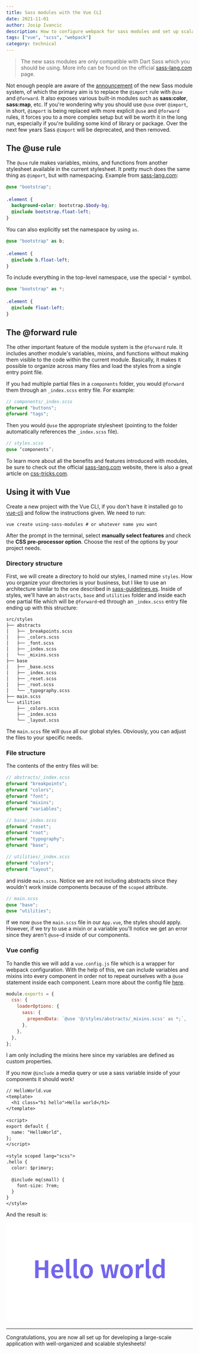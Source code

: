 ```yaml
---
title: Sass modules with the Vue CLI
date: 2021-11-01
author: Josip Ivancic
description: How to configure webpack for sass modules and set up scalable stylesheets with Vue 3 and the Vue CLI.
tags: ["vue", "scss", "webpack"]
category: technical
---
```


<script setup>
import PostMeta from '@/components/PostMeta.vue'
</script>

<PostMeta repo="https://github.com/josip2312/vue-cli-sass"/>

> The new sass modules are only compatible with Dart Sass which you should be using. More info can be found on the official [sass-lang.com](https://sass-lang.com/blog/the-module-system-is-launched#use-the-heart-of-the-module-systemhttps://) page.

Not enough people are aware of the [announcement](https://sass-lang.com/blog/the-module-system-is-launchedhttps://) of the new Sass module system, of which the primary aim is to replace the `@import` rule with `@use` and `@forward`. It also exposes various built-in modules such as **sass:color**, **sass:map**, etc. If you're wondering why you should use `@use` over `@import`, in short, `@import` is being replaced with more explicit `@use` and `@forward` rules, it forces you to a more complex setup but will be worth it in the long run, especially if you're building some kind of library or package. Over the next few years Sass `@import` will be deprecated, and then removed.

## The @use rule

The `@use` rule makes variables, mixins, and functions from another stylesheet available in the current stylesheet. It pretty much does the same thing as `@import`, but with namespacing. Example from [sass-lang.com](https://sass-lang.com/blog/the-module-system-is-launched#use-the-heart-of-the-module-systemhttps://):

```scss
@use "bootstrap";

.element {
  background-color: bootstrap.$body-bg;
  @include bootstrap.float-left;
}
```

You can also explicitly set the namespace by using `as`.

```scss
@use "bootstrap" as b;

.element {
  @include b.float-left;
}
```

To include everything in the top-level namespace, use the special `*` symbol.

```scss
@use "bootstrap" as *;

.element {
  @include float-left;
}
```

## The @forward rule

The other important feature of the module system is the `@forward` rule. It includes another module's variables, mixins, and functions without making them visible to the code within the current module. Basically, it makes it possible to organize across many files and load the styles from a single entry point file.

If you had multiple partial files in a `components` folder, you would `@forward` them through an `_index.scss` entry file. For example:

```scss
// components/_index.scss
@forward "buttons";
@forward "tags";
```

Then you would `@use` the appropriate stylesheet (pointing to the folder automatically references the `_index.scss` file).

```scss
// styles.scss
@use ‘components’;
```

To learn more about all the benefits and features introduced with modules, be sure to check out the official [sass-lang.com](https://sass-lang.com/blog/the-module-system-is-launched#use-the-heart-of-the-module-systemhttps://) website, there is also a great article on [css-tricks.com](https://css-tricks.com/introducing-sass-modules/https://).

## Using it with Vue

Create a new project with the Vue CLI, if you don't have it installed go to [vue-cli](https://cli.vuejs.org/guide/installation.htmlhttps://) and follow the instructions given. We need to run:

```shell
vue create using-sass-modules # or whatever name you want
```

After the prompt in the terminal, select **manually select features** and check the **CSS pre-processor option**. Choose the rest of the options by your project needs.

### Directory structure

First, we will create a directory to hold our styles, I named mine `styles`. How you organize your directories is your business, but I like to use an architecture similar to the one described in [sass-guidelines.es](https://sass-guidelin.es/https://). Inside of styles, we'll have an `abstracts`, `base` and `utilities` folder and inside each one partial file which will be `@forward`-ed through an `_index.scss` entry file ending up with this structure:

```shell
src/styles
├── abstracts
│   ├── _breakpoints.scss
│   ├── _colors.scss
│   ├── _font.scss
│   ├── _index.scss
│   └── _mixins.scss
├── base
│   ├── _base.scss
│   ├── _index.scss
│   ├── _reset.scss
│   ├── _root.scss
│   └── _typography.scss
├── main.scss
└── utilities
    ├── _colors.scss
    ├── _index.scss
    └── _layout.scss
```

The `main.scss` file will `@use` all our global styles. Obviously, you can adjust the files to your specific needs.

### File structure

The contents of the entry files will be:

```scss
// abstracts/_index.scss
@forward "breakpoints";
@forward "colors";
@forward "font";
@forward "mixins";
@forward "variables";
```

```scss
// base/_index.scss
@forward "reset";
@forward "root";
@forward "typography";
@forward "base";
```

```scss
// utilities/_index.scss
@forward "colors";
@forward "layout";
```

and inside `main.scss`. Notice we are not including abstracts since they wouldn't work inside components because of the `scoped` attribute.

```scss
// main.scss
@use "base";
@use "utilities";
```

If we now `@use` the `main.scss` file in our `App.vue`, the styles should apply. However, if we try to use a mixin or a variable you'll notice we get an error since they aren't `@use`-d inside of our components.

### Vue config

To handle this we will add a `vue.config.js` file which is a wrapper for webpack configuration. With the help of this, we can include variables and mixins into every component in order not to repeat ourselves with a `@use` statement inside each component. Learn more about the config file [here](https://cli.vuejs.org/config/https://).

```javascript
module.exports = {
  css: {
    loaderOptions: {
      sass: {
        prependData: `@use '@/styles/abstracts/_mixins.scss' as *;`,
      },
    },
  },
};
```

I am only including the mixins here since my variables are defined as custom properties.

If you now `@include` a media query or use a sass variable inside of your components it should work!

```vue
// HelloWorld.vue
<template>
  <h1 class="h1 hello">Hello world</h1>
</template>

<script>
export default {
  name: "HelloWorld",
};
</script>

<style scoped lang="scss">
.hello {
  color: $primary;

  @include mq(small) {
    font-size: 7rem;
  }
}
</style>
```

And the result is:

![Hello world](../assets/result.png)

---

Congratulations, you are now all set up for developing a large-scale application with well-organized and scalable stylesheets!
